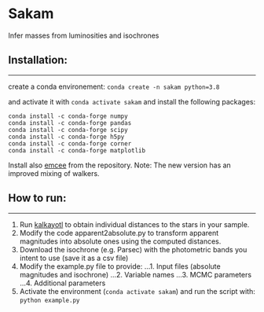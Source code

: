 # Sakam
Infer masses from luminosities and isochrones

## Installation:
----------------
create a conda environement:
```conda create -n sakam python=3.8```

and activate it with ``conda activate sakam``
and install the following packages:
```
conda install -c conda-forge numpy
conda install -c conda-forge pandas
conda install -c conda-forge scipy
conda install -c conda-forge h5py
conda install -c conda-forge corner
conda install -c conda-forge matplotlib
```
Install also [emcee](https://github.com/dfm/emcee) from the repository.
Note: The new version has an improved mixing of walkers.

## How to run:
--------------
1. Run [kalkayotl](https://github.com/olivares-j/Kalkayotl) to obtain individual distances to the stars in your sample.
2. Modify the code apparent2absolute.py to transform apparent magnitudes into absolute ones using the computed distances.
3. Download the isochrone (e.g. Parsec) with the photometric bands you intent to use (save it as a csv file)
4. Modify the example.py file to provide:
...1. Input files (absolute magnitudes and isochrone)
...2. Variable names
...3. MCMC parameters
...4. Additional parameters
5. Activate the environment (``conda activate sakam``) and run the script with: ``python example.py``
